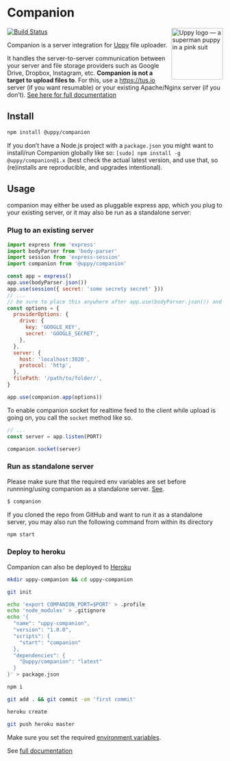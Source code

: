 # Companion

<img src="http://uppy.io/images/logos/uppy-dog-full.svg" width="120" alt="Uppy logo — a superman puppy in a pink suit" align="right">

[![Build Status](https://travis-ci.org/transloadit/uppy.svg?branch=main)](https://travis-ci.org/transloadit/uppy)

Companion is a server integration for [Uppy](https://github.com/transloadit/uppy) file uploader.

It handles the server-to-server communication between your server and file storage providers such as Google Drive, Dropbox,
Instagram, etc. **Companion is not a target to upload files to**. For this, use a <https://tus.io> server (if you want resumable) or your existing Apache/Nginx server (if you don’t). [See here for full documentation](https://uppy.io/docs/companion/)

## Install

```bash
npm install @uppy/companion
```

If you don’t have a Node.js project with a `package.json` you might want to install/run Companion globally like so: `[sudo] npm install -g @uppy/companion@1.x` (best check the actual latest version, and use that, so (re)installs are reproducible, and upgrades intentional).

## Usage

companion may either be used as pluggable express app, which you plug to your existing server, or it may also be run as a standalone server:

### Plug to an existing server

```javascript
import express from 'express'
import bodyParser from 'body-parser'
import session from 'express-session'
import companion from '@uppy/companion'

const app = express()
app.use(bodyParser.json())
app.use(session({ secret: 'some secrety secret' }))
// ...
// be sure to place this anywhere after app.use(bodyParser.json()) and app.use(session({...})
const options = {
  providerOptions: {
    drive: {
      key: 'GOOGLE_KEY',
      secret: 'GOOGLE_SECRET',
    },
  },
  server: {
    host: 'localhost:3020',
    protocol: 'http',
  },
  filePath: '/path/to/folder/',
}

app.use(companion.app(options))
```

To enable companion socket for realtime feed to the client while upload is going on, you call the `socket` method like so.

```javascript
// ...
const server = app.listen(PORT)

companion.socket(server)
```

### Run as standalone server

Please make sure that the required env variables are set before runnning/using companion as a standalone server. [See](https://uppy.io/docs/companion/#Configure-Standalone).

```bash
$ companion
```

If you cloned the repo from GitHub and want to run it as a standalone server, you may also run the following command from within its
directory

```bash
npm start
```

### Deploy to heroku

Companion can also be deployed to [Heroku](https://www.heroku.com)

```sh
mkdir uppy-companion && cd uppy-companion

git init

echo 'export COMPANION_PORT=$PORT' > .profile
echo 'node_modules' > .gitignore
echo '{
  "name": "uppy-companion",
  "version": "1.0.0",
  "scripts": {
    "start": "companion"
  },
  "dependencies": {
    "@uppy/companion": "latest"
  }
}' > package.json

npm i

git add . && git commit -am 'first commit'

heroku create

git push heroku master
```

Make sure you set the required [environment variables](https://uppy.io/docs/companion/#Configure-Standalone).

See [full documentation](https://uppy.io/docs/companion/)
